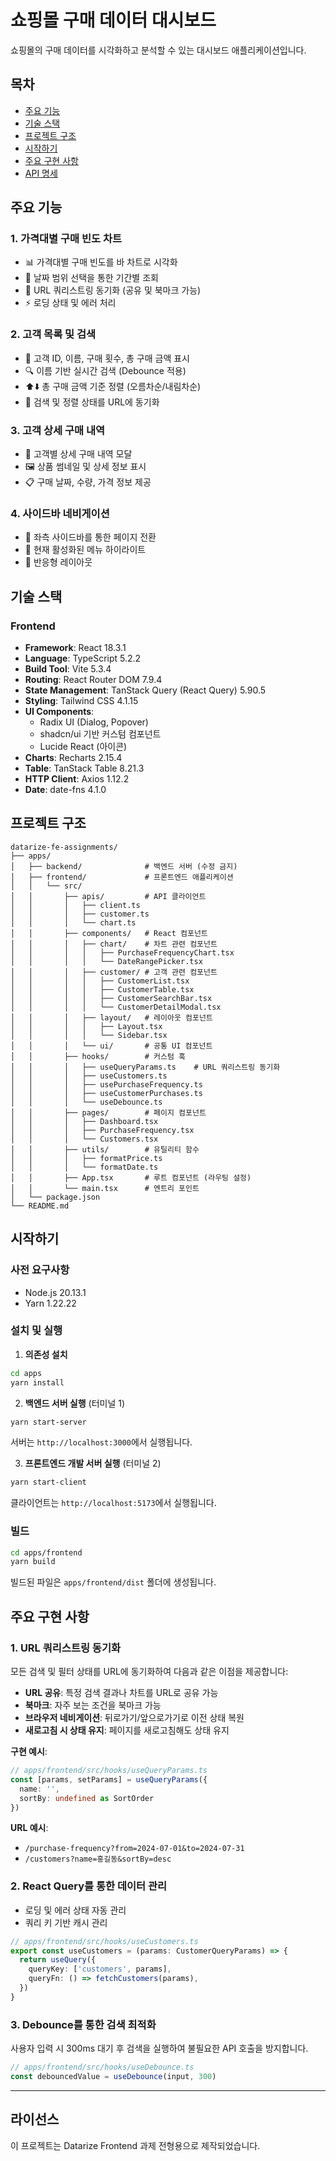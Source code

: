 # 쇼핑몰 구매 데이터 대시보드

쇼핑몰의 구매 데이터를 시각화하고 분석할 수 있는 대시보드 애플리케이션입니다.

## 목차

- [주요 기능](#주요-기능)
- [기술 스택](#기술-스택)
- [프로젝트 구조](#프로젝트-구조)
- [시작하기](#시작하기)
- [주요 구현 사항](#주요-구현-사항)
- [API 명세](#api-명세)

## 주요 기능

### 1. 가격대별 구매 빈도 차트
- 📊 가격대별 구매 빈도를 바 차트로 시각화
- 📅 날짜 범위 선택을 통한 기간별 조회
- 🔗 URL 쿼리스트링 동기화 (공유 및 북마크 가능)
- ⚡ 로딩 상태 및 에러 처리

### 2. 고객 목록 및 검색
- 👥 고객 ID, 이름, 구매 횟수, 총 구매 금액 표시
- 🔍 이름 기반 실시간 검색 (Debounce 적용)
- ⬆️⬇️ 총 구매 금액 기준 정렬 (오름차순/내림차순)
- 🔗 검색 및 정렬 상태를 URL에 동기화

### 3. 고객 상세 구매 내역
- 🛒 고객별 상세 구매 내역 모달
- 🖼️ 상품 썸네일 및 상세 정보 표시
- 📋 구매 날짜, 수량, 가격 정보 제공

### 4. 사이드바 네비게이션
- 🧭 좌측 사이드바를 통한 페이지 전환
- 🎯 현재 활성화된 메뉴 하이라이트
- 📱 반응형 레이아웃

## 기술 스택

### Frontend
- **Framework**: React 18.3.1
- **Language**: TypeScript 5.2.2
- **Build Tool**: Vite 5.3.4
- **Routing**: React Router DOM 7.9.4
- **State Management**: TanStack Query (React Query) 5.90.5
- **Styling**: Tailwind CSS 4.1.15
- **UI Components**:
  - Radix UI (Dialog, Popover)
  - shadcn/ui 기반 커스텀 컴포넌트
  - Lucide React (아이콘)
- **Charts**: Recharts 2.15.4
- **Table**: TanStack Table 8.21.3
- **HTTP Client**: Axios 1.12.2
- **Date**: date-fns 4.1.0

## 프로젝트 구조

```
datarize-fe-assignments/
├── apps/
│   ├── backend/              # 백엔드 서버 (수정 금지)
│   ├── frontend/             # 프론트엔드 애플리케이션
│   │   └── src/
│   │       ├── apis/         # API 클라이언트
│   │       │   ├── client.ts
│   │       │   ├── customer.ts
│   │       │   └── chart.ts
│   │       ├── components/   # React 컴포넌트
│   │       │   ├── chart/    # 차트 관련 컴포넌트
│   │       │   │   ├── PurchaseFrequencyChart.tsx
│   │       │   │   └── DateRangePicker.tsx
│   │       │   ├── customer/ # 고객 관련 컴포넌트
│   │       │   │   ├── CustomerList.tsx
│   │       │   │   ├── CustomerTable.tsx
│   │       │   │   ├── CustomerSearchBar.tsx
│   │       │   │   └── CustomerDetailModal.tsx
│   │       │   ├── layout/   # 레이아웃 컴포넌트
│   │       │   │   ├── Layout.tsx
│   │       │   │   └── Sidebar.tsx
│   │       │   └── ui/       # 공통 UI 컴포넌트
│   │       ├── hooks/        # 커스텀 훅
│   │       │   ├── useQueryParams.ts    # URL 쿼리스트링 동기화
│   │       │   ├── useCustomers.ts
│   │       │   ├── usePurchaseFrequency.ts
│   │       │   ├── useCustomerPurchases.ts
│   │       │   └── useDebounce.ts
│   │       ├── pages/        # 페이지 컴포넌트
│   │       │   ├── Dashboard.tsx
│   │       │   ├── PurchaseFrequency.tsx
│   │       │   └── Customers.tsx
│   │       ├── utils/        # 유틸리티 함수
│   │       │   ├── formatPrice.ts
│   │       │   └── formatDate.ts
│   │       ├── App.tsx       # 루트 컴포넌트 (라우팅 설정)
│   │       └── main.tsx      # 엔트리 포인트
│   └── package.json
└── README.md
```

## 시작하기

### 사전 요구사항

- Node.js 20.13.1
- Yarn 1.22.22

### 설치 및 실행

1. **의존성 설치**
```bash
cd apps
yarn install
```

2. **백엔드 서버 실행** (터미널 1)
```bash
yarn start-server
```
서버는 `http://localhost:3000`에서 실행됩니다.

3. **프론트엔드 개발 서버 실행** (터미널 2)
```bash
yarn start-client
```
클라이언트는 `http://localhost:5173`에서 실행됩니다.

### 빌드

```bash
cd apps/frontend
yarn build
```

빌드된 파일은 `apps/frontend/dist` 폴더에 생성됩니다.

## 주요 구현 사항

### 1. URL 쿼리스트링 동기화

모든 검색 및 필터 상태를 URL에 동기화하여 다음과 같은 이점을 제공합니다:

- **URL 공유**: 특정 검색 결과나 차트를 URL로 공유 가능
- **북마크**: 자주 보는 조건을 북마크 가능
- **브라우저 네비게이션**: 뒤로가기/앞으로가기로 이전 상태 복원
- **새로고침 시 상태 유지**: 페이지를 새로고침해도 상태 유지

**구현 예시**:
```typescript
// apps/frontend/src/hooks/useQueryParams.ts
const [params, setParams] = useQueryParams({
  name: '',
  sortBy: undefined as SortOrder
})
```

**URL 예시**:
- `/purchase-frequency?from=2024-07-01&to=2024-07-31`
- `/customers?name=홍길동&sortBy=desc`

### 2. React Query를 통한 데이터 관리

- 로딩 및 에러 상태 자동 관리
- 쿼리 키 기반 캐시 관리

```typescript
// apps/frontend/src/hooks/useCustomers.ts
export const useCustomers = (params: CustomerQueryParams) => {
  return useQuery({
    queryKey: ['customers', params],
    queryFn: () => fetchCustomers(params),
  })
}
```

### 3. Debounce를 통한 검색 최적화

사용자 입력 시 300ms 대기 후 검색을 실행하여 불필요한 API 호출을 방지합니다.

```typescript
// apps/frontend/src/hooks/useDebounce.ts
const debouncedValue = useDebounce(input, 300)
```

---

## 라이선스

이 프로젝트는 Datarize Frontend 과제 전형용으로 제작되었습니다.
